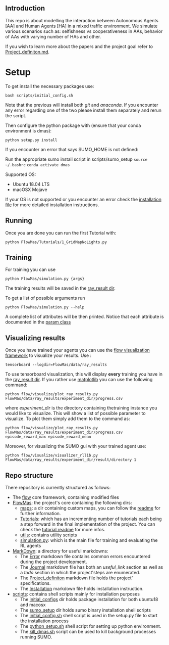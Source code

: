 ## Introduction 
This repo is about modelling the interaction between Autonomous Agents [AA] and Human Agents [HA] in a mixed traffic environment.
We simulate various scenarios such as: selfishness vs cooperativeness in AAs, behavior of AAs with varying number of HAs and other.

If you wish to learn more about the papers and the project goal refer to [Project_definiton.md](MarkDown/Project_definiton.md).

# Setup

To get install the necessary packages use:

`bash scripts/initial_config.sh`

Note that the previous will install both _git_ and _anaconda_. If you encounter any error regarding one of the two please install them separately and rerun the script.

Then configure the python package with (ensure that your conda environment is dmas):

`python setup.py install`

If you encounter an error that says SUMO_HOME is not defined:

Run the appropriate sumo install script in scripts/sumo_setup
`source ~/.bashrc`
`conda activate dmas`

Supported OS:

- Ubuntu 18.04 LTS
- macOSX Mojave

If your OS is not supported or you encounter an error check the [installation file](MarkDown/Installation.md) for more detailed installation instructions.

## Running

Once you are done you can run the first Tutorial with:

`python FlowMas/Tutorials/1_GridMapNoLights.py`

## Training

For training you can use 

`python FlowMas/simulation.py {args}`

The training results will be saved in the [ray_result dir](FlowMas/data/ray_results). 

To get a list of possible arguments run 

`python FlowMas/simulation.py --help`

A complete list of attributes will be then printed. Notice that each attribute is documented in the [param class](FlowMas/utils/parameters.py)


## Visualizing results

Once you have trained your agents you can use the [flow visualization framework](https://github.com/flow-project/flow/blob/master/tutorials/tutorial04_visualize.ipynb)
to visualize your results. Use :

`tensorboard --logdir=FlowMas/data/ray_results`

To use tensorboard visualization, this will display __every__ training you have in the [ray_result dir](FlowMas/data/ray_results).
If you rather use [matplotlib](https://matplotlib.org/) you can use the following command:

`python flow/visualize/plot_ray_results.py FlowMas/data/ray_results/experiment_dir/progress.csv`

where _experiment_dir_ is the directory containing thetraining instance you would like to visualize. This will show a list of 
possible parameter to visualize. To plot them simply add them to the command as:

`python flow/visualize/plot_ray_results.py FlowMas/data/ray_results/experiment_dir/progress.csv episode_reward_max episode_reward_mean`

Moreover, for visualizing the SUMO gui with your trained agent use:

`python flow/visualize/visualizer_rllib.py FlowMas/data/ray_results/experiment_dir/result/directory 1`






## Repo structure

There repository is currently structured as follows:

- The [flow](flow) core framework, containing modified files
- [FlowMas](FlowMas): the project's core containing the following dirs:
    - [maps](FlowMas/maps): a dir containing custom maps, you can follow the [readme](FlowMas/maps/README.md) for further information.
    - [Tutorials](FlowMas/Tutorials): which has an incrementing number of tutorials each being a step forward in the final implementation of the project. You can check the [tutorial readme](FlowMas/Tutorials/README.md) for more infos.
    - [utils](FlowMas/utils): contains utility scripts
    - [simulation.py](FlowMas/simulation.py): which is the main file for training and evaluating the RL agents
- [MarkDown](MarkDown): a directory for useful markdowns:
    - The [Error](MarkDown/Errors.md) markdown file contains common errors encountered during the project development.
    - The [Journal](MarkDown/Journal.md) markdown file has both an _useful_link_ section as well as a _todo_ section in which the project'steps are enumerated.
    - The [Project_definiton](MarkDown/Project_definiton.md) markdown file holds the project' specifications.
    - The [Installation](MarkDown/Installation.md) markdown file holds installation instruction.
- [scripts](scripts): contains shell scripts mainly for installation purposes
    - The [initial_configs](scripts/initial_configs) dir holds package installation for both ubuntu18 and macosx
    - The [sumo_setup](scripts/sumo_setup) dir holds sumo binary installation shell scripts
    - The [initial_config.sh](scripts/initial_config.sh) shell script is used in the setup.py file to start the installation process
    - The [python_setup.sh](scripts/python_setup.sh) shell script for setting up python environment.
    - The [kill_dmas.sh](scripts/kill_dmas.sh) script can be used to kill background processes running SUMO.
    